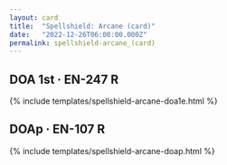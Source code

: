 ```yaml
---
layout: card
title:  "Spellshield: Arcane (card)"
date:   "2022-12-26T06:00:00.000Z"
permalink: spellshield-arcane_(card)
---
```


## DOA 1st &middot; EN-247 R

{% include templates/spellshield-arcane-doa1e.html %}


## DOAp &middot; EN-107 R

{% include templates/spellshield-arcane-doap.html %}
